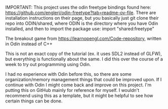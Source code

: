 IMPORTANT: This project uses the odin freetype bindings found here: https://github.com/englerj/odin-freetype?tab=readme-ov-file.
There are installation instructions on their page, but you basically just git clone their repo into ODIN/shared, where ODIN is the 
directory where you have Odin installed, and then to import the package use:
import "shared:freetype" 

The breakout game from https://learnopengl.com/Code-repository, written in Odin instead of C++

This is not an exact copy of the tutorial (ex. it uses SDL2 instead of GLFW), but everything is functionally about the same. I did this over the course of a week to try out programming using Odin. 

I had no experience with Odin before this, so there are some organization/memory management things that could be improved upon. If I continue with Odin I might come back and improve on this project. I'm putting this on GitHub mainly for reference for myself. 
I wouldn't recommend using this as a template, but it might be helpful to see how certain things can be done.
